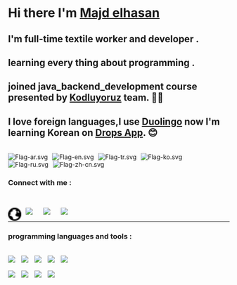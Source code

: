  # Hi there I'm [Majd elhasan](https://github.com/majd-elhasan)

 ## I'm full-time textile worker and developer .

 ##  learning every thing about programming .

 ## joined java_backend_development course presented by [Kodluyoruz](https://www.kodluyoruz.org/) team. 👨‍💻

 ## I love foreign languages,I use [Duolingo](https://play.google.com/store/apps/details?id=com.duolingo&hl=us&gl=US) now I'm learning Korean on [Drops App](https://play.google.com/store/apps/details?id=com.languagedrops.drops.international&hl=en_US&gl=DE). 😊

<br>

<img clear="left" style="margin-right: 10px" align="left" src="https://static.wikia.nocookie.net/duolingo/images/9/9a/Flag-ar.svg/revision/latest/smart/width/40/height/30?cb=20190630002850" alt="Flag-ar.svg" >
<img clear="left" style="margin-right: 10px" align="left" src="https://static.wikia.nocookie.net/duolingo/images/3/39/Flag-en.svg/revision/latest/smart/width/40/height/30?cb=20160603164859" alt="Flag-en.svg">
<img style="margin-right: 10px" align="left" src="https://static.wikia.nocookie.net/duolingo/images/a/a1/Flag-tr.svg/revision/latest/smart/width/40/height/30?cb=20160603170330" alt="Flag-tr.svg">
<img style="margin-right: 10px" align="left" src="https://static.wikia.nocookie.net/duolingo/images/a/ad/Flag-ko.svg/revision/latest/smart/width/40/height/30?cb=20160603165551" alt="Flag-ko.svg" >
<img clear="left" style="margin-right: 10px" align="left" src="https://static.wikia.nocookie.net/duolingo/images/5/52/Flag-ru.svg/revision/latest/smart/width/40/height/30?cb=20160603165913" alt="Flag-ru.svg">
<img style="margin-right: 10px" align="left" src="https://static.wikia.nocookie.net/duolingo/images/d/de/Flag-zh-cn.svg/revision/latest/smart/width/40/height/30?cb=20160603164511" alt="Flag-zh-cn.svg" >

<br>
<br>

 ### Connect with me : 
 <br>

 [<img align="left" style="margin-right: 10px" width="30px" src="https://raw.githubusercontent.com/iconic/open-iconic/master/svg/globe.svg">](https://github.com/majd-elhasan)
[<img align="left" style="margin-right: 10px" width="30px" src="https://cdn.jsdelivr.net/npm/simple-icons@v3/icons/linkedin.svg">](https://www.linkedin.com/in/mecid-el-hasan/)
[<img align="left" style="margin-right: 10px" width="30px" src="https://cdn.jsdelivr.net/npm/simple-icons@3.13.0/icons/instagram.svg">](https://www.instagram.com/mecid_hasan_aga/?hl=en)
[<img align="left" style="margin-right: 10px" width="30px" src="https://cdn.jsdelivr.net/npm/simple-icons@3.13.0/icons/whatsapp.svg">](tel:++905355517164)

<br>
<hr>

### programming languages and tools  :
<br>
<img align="left" width=30 src="https://cdn.jsdelivr.net/gh/devicons/devicon/icons/csharp/csharp-original.svg" />

<img align="left" width=30 src="https://cdn.jsdelivr.net/gh/devicons/devicon/icons/java/java-original.svg" />

<img align="left" width=30 src="https://cdn.jsdelivr.net/gh/devicons/devicon/icons/html5/html5-plain-wordmark.svg" />

<img align="left" width=30 src="https://cdn.jsdelivr.net/gh/devicons/devicon/icons/css3/css3-plain-wordmark.svg" />

<img align="left" width=30 src="https://cdn.jsdelivr.net/gh/devicons/devicon/icons/javascript/javascript-original.svg" />

<br>
<br>
<img align="left" width=30 src="https://cdn.jsdelivr.net/gh/devicons/devicon/icons/vscode/vscode-original-wordmark.svg" />
<img align="left" width=30 src="https://cdn.jsdelivr.net/gh/devicons/devicon/icons/blender/blender-original.svg" />

<img align="left" width=30 src="https://cdn.jsdelivr.net/gh/devicons/devicon/icons/unity/unity-original.svg" />

<img align="left" width=30 src="https://cdn.jsdelivr.net/gh/devicons/devicon/icons/intellij/intellij-original.svg" />


